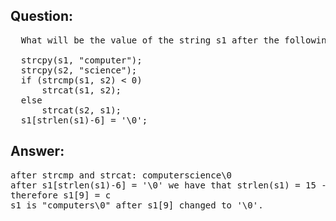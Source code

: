 ## Question:
<pre>
  What will be the value of the string s1 after the following statements have been executed?

  strcpy(s1, "computer");
  strcpy(s2, "science");
  if (strcmp(s1, s2) < 0)
      strcat(s1, s2);
  else
      strcat(s2, s1);
  s1[strlen(s1)-6] = '\0';
</pre>

## Answer:
<pre>
after strcmp and strcat: computerscience\0
after s1[strlen(s1)-6] = '\0' we have that strlen(s1) = 15 - 6 = 9
therefore s1[9] = c
s1 is "computers\0" after s1[9] changed to '\0'.
</pre>
